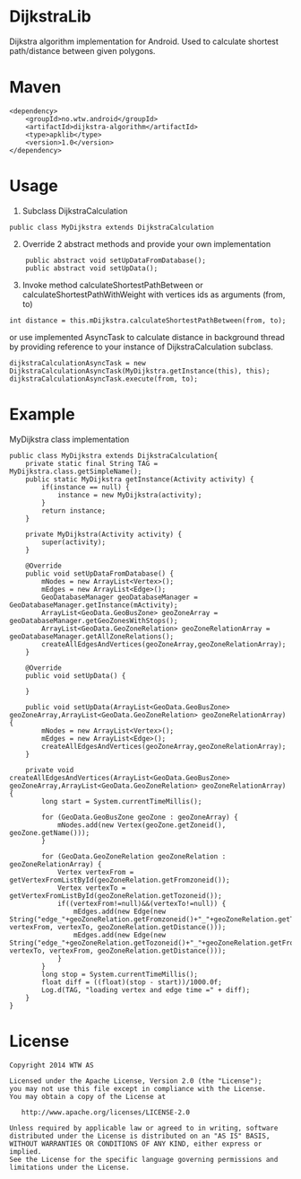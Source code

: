 DijkstraLib
===========

Dijkstra algorithm implementation for Android. Used to calculate shortest path/distance between given polygons.

Maven
=====

```
<dependency>
    <groupId>no.wtw.android</groupId>
    <artifactId>dijkstra-algorithm</artifactId>
    <type>apklib</type>
    <version>1.0</version>
</dependency>
```

Usage
=====

1. Subclass DijkstraCalculation
```
public class MyDijkstra extends DijkstraCalculation
```
2. Override 2 abstract methods and provide your own implementation
```
    public abstract void setUpDataFromDatabase();
    public abstract void setUpData();
```
3. Invoke method calculateShortestPathBetween or calculateShortestPathWithWeight with vertices ids as arguments (from, to)
```
int distance = this.mDijkstra.calculateShortestPathBetween(from, to);
```
or use implemented AsyncTask to calculate distance in background thread by providing reference to your instance of DijkstraCalculation subclass.
```
dijkstraCalculationAsyncTask = new DijkstraCalculationAsyncTask(MyDijkstra.getInstance(this), this);
dijkstraCalculationAsyncTask.execute(from, to);
```

Example
=======

MyDijkstra class implementation

```
public class MyDijkstra extends DijkstraCalculation{
    private static final String TAG = MyDijkstra.class.getSimpleName();
    public static MyDijkstra getInstance(Activity activity) {
        if(instance == null) {
            instance = new MyDijkstra(activity);
        }
        return instance;
    }

    private MyDijkstra(Activity activity) {
        super(activity);
    }

    @Override
    public void setUpDataFromDatabase() {
        mNodes = new ArrayList<Vertex>();
        mEdges = new ArrayList<Edge>();
        GeoDatabaseManager geoDatabaseManager = GeoDatabaseManager.getInstance(mActivity);
        ArrayList<GeoData.GeoBusZone> geoZoneArray = geoDatabaseManager.getGeoZonesWithStops();
        ArrayList<GeoData.GeoZoneRelation> geoZoneRelationArray = geoDatabaseManager.getAllZoneRelations();
        createAllEdgesAndVertices(geoZoneArray,geoZoneRelationArray);
    }

    @Override
    public void setUpData() {

    }

    public void setUpData(ArrayList<GeoData.GeoBusZone> geoZoneArray,ArrayList<GeoData.GeoZoneRelation> geoZoneRelationArray) {
        mNodes = new ArrayList<Vertex>();
        mEdges = new ArrayList<Edge>();
        createAllEdgesAndVertices(geoZoneArray,geoZoneRelationArray);
    }

    private void createAllEdgesAndVertices(ArrayList<GeoData.GeoBusZone> geoZoneArray,ArrayList<GeoData.GeoZoneRelation> geoZoneRelationArray) {
        long start = System.currentTimeMillis();

        for (GeoData.GeoBusZone geoZone : geoZoneArray) {
            mNodes.add(new Vertex(geoZone.getZoneid(), geoZone.getName()));
        }

        for (GeoData.GeoZoneRelation geoZoneRelation : geoZoneRelationArray) {
            Vertex vertexFrom = getVertexFromListById(geoZoneRelation.getFromzoneid());
            Vertex vertexTo = getVertexFromListById(geoZoneRelation.getTozoneid());
            if((vertexFrom!=null)&&(vertexTo!=null)) {
                mEdges.add(new Edge(new String("edge_"+geoZoneRelation.getFromzoneid()+"_"+geoZoneRelation.getTozoneid()), vertexFrom, vertexTo, geoZoneRelation.getDistance()));
                mEdges.add(new Edge(new String("edge_"+geoZoneRelation.getTozoneid()+"_"+geoZoneRelation.getFromzoneid()), vertexTo, vertexFrom, geoZoneRelation.getDistance()));
            }
        }
        long stop = System.currentTimeMillis();
        float diff = ((float)(stop - start))/1000.0f;
        Log.d(TAG, "loading vertex and edge time =" + diff);
    }
}

```

License
=======

    Copyright 2014 WTW AS

    Licensed under the Apache License, Version 2.0 (the "License");
    you may not use this file except in compliance with the License.
    You may obtain a copy of the License at

       http://www.apache.org/licenses/LICENSE-2.0

    Unless required by applicable law or agreed to in writing, software
    distributed under the License is distributed on an "AS IS" BASIS,
    WITHOUT WARRANTIES OR CONDITIONS OF ANY KIND, either express or implied.
    See the License for the specific language governing permissions and
    limitations under the License.
